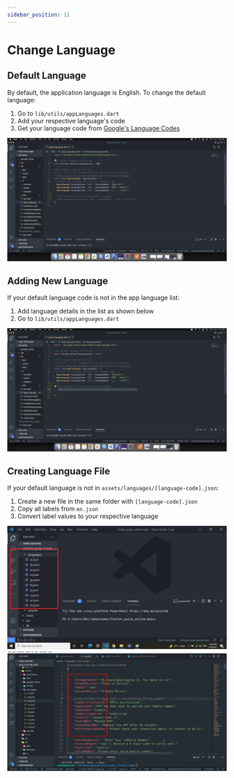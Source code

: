 ```yaml
---
sidebar_position: 11
---
```


# Change Language

## Default Language

By default, the application language is English. To change the default language:

1. Go to `lib/utils/appLanguages.dart`
2. Add your respective language's code
3. Get your language code from [Google's Language Codes](https://developers.google.com/admin-sdk/directory/v1/languages)

![Change Default Language](../static/images/app/changeDefaultLanguage.png)

## Adding New Language

If your default language code is not in the app language list:

1. Add language details in the list as shown below
2. Go to `lib/utils/appLanguages.dart`

![Add Language](../static/images/app/addLanguage.png)

## Creating Language File

If your default language is not in `assets/languages/[language-code].json`:

1. Create a new file in the same folder with `[language-code].json`
2. Copy all labels from `en.json`
3. Convert label values to your respective language

![Add New Language](../static/images/app/addNewLanguage.jpg)
![Add New Language 2](../static/images/app/addNewLanguage2.jpg)
